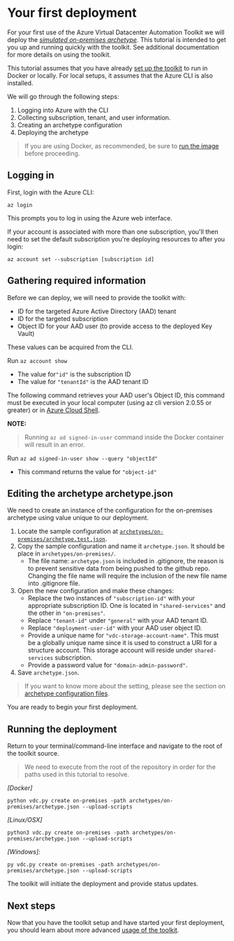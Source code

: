 # Your first deployment

For your first use of the Azure Virtual Datacenter Automation Toolkit we will deploy the  [_simulated on-premises archetype_](../archetypes/on-premises/overview.adoc). This tutorial is intended to get you up and running quickly with the toolkit. See additional documentation for more details on using the toolkit.

This tutorial assumes that you have already [set up the toolkit](readme.md) to run in Docker or locally. For local setups, it assumes that the Azure CLI is also installed.

We will go through the following steps:

1. Logging into Azure with the CLI
1. Collecting subscription, tenant, and user information.
1. Creating an archetype configuration
1. Deploying the archetype

> If you are using Docker, as recommended, be sure to [run the image](../setup/setup-docker.md) before proceeding.

## Logging in

First, login with the Azure CLI:

`az login`

This prompts you to log in using the Azure web interface.

If your account is associated with more than one subscription, you'll then need to set the default subscription you're deploying resources to after you login:

`az account set --subscription [subscription id]`

## Gathering required information

Before we can deploy, we will need to provide the toolkit with:

- ID for the targeted Azure Active Directory (AAD) tenant
- ID for the targeted subscription
- Object ID for your AAD user (to provide access to the deployed Key Vault)

These values can be acquired from the CLI.

Run `az account show`

- The value for`"id"` is the subscription ID
- The value for `"tenantId"` is the AAD tenant ID

The following command retrieves your AAD user's Object ID, this command must be executed in your local computer (using az cli version 2.0.55 or greater) or in [Azure Cloud Shell](https://docs.microsoft.com/azure/cloud-shell/overview). 

**NOTE:**
> Running `az ad signed-in-user` command inside the Docker container will result in an error.

Run `az ad signed-in-user show --query "objectId"`

- This command returns the value for `"object-id"`

## Editing the archetype archetype.json

We need to create an instance of the configuration for the on-premises archetype using value unique to our deployment.

1. Locate the sample configuration at [`archetypes/on-premises/archetype.test.json`](../archetypes/on-premises/archetype.test.json).
1. Copy the sample configuration and name it `archetype.json`. It should be place in `archetypes/on-premises/`.
    - The file name: `archetype.json` is included in .gitignore, the reason is to prevent sensitive data from being pushed to the github repo. Changing the file name will require the inclusion of the new file name into .gitignore file.
1. Open the new configuration and make these changes:
    - Replace the two instances of `"subscription-id"` with your appropriate subscription ID. One is located in `"shared-services"` and the other in `"on-premises"`.
    - Replace `"tenant-id"` under `"general"` with your AAD tenant ID.
    - Replace `"deployment-user-id"` with your AAD user object ID.
    - Provide a unique name for `"vdc-storage-account-name"`. This must be a globally unique name since it is used to construct a URI for a structure account. This storage account will reside under `shared-services` subscription.
    - Provide a password value for `"domain-admin-password"`.
1. Save `archetype.json`.

> If you want to know more about the setting, please see the section on [archetype configuration files](../use/configuration-files.adoc).

You are ready to begin your first deployment.

## Running the deployment

Return to your terminal/command-line interface and navigate to the root of the toolkit source.

> We need to execute from the root of the repository in order for the paths used in this tutorial to resolve.

*[Docker]*

`python vdc.py create on-premises -path archetypes/on-premises/archetype.json --upload-scripts`

*[Linux/OSX]*

`python3 vdc.py create on-premises -path archetypes/on-premises/archetype.json --upload-scripts`

*[Windows]:*

`py vdc.py create on-premises -path archetypes/on-premises/archetype.json --upload-scripts`

The toolkit will initiate the deployment and provide status updates.

## Next steps

Now that you have the toolkit setup and have started your first deployment, you should learn about more advanced [usage of the toolkit](../use/readme.md).
